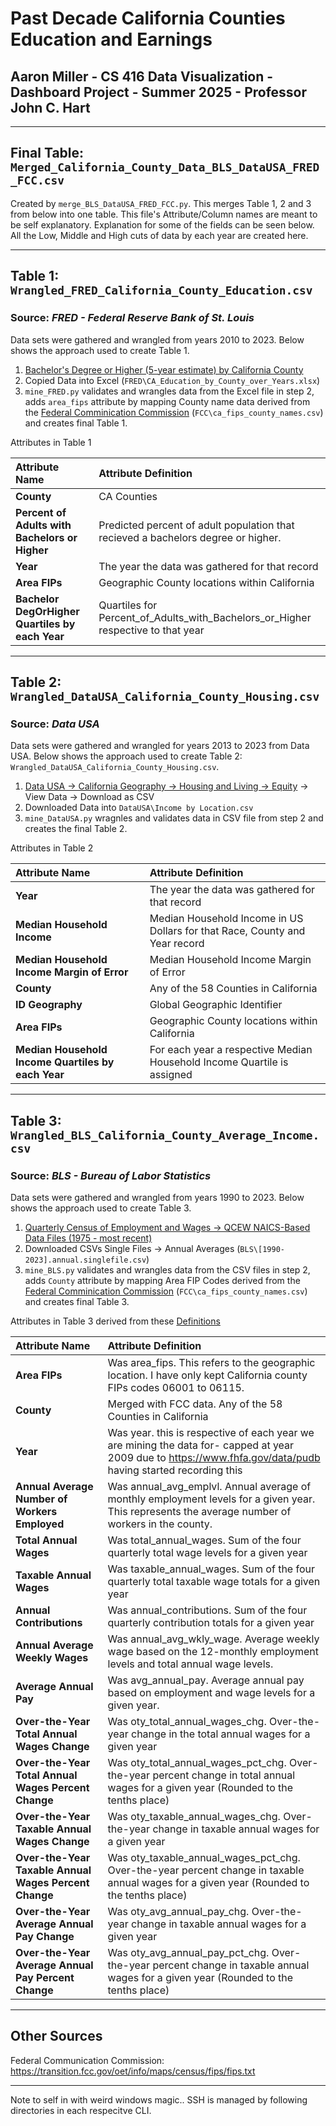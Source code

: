 # Past Decade California Counties Education and Earnings

## Aaron Miller -  CS 416 Data Visualization - Dashboard Project - Summer 2025 - Professor John C. Hart

---------------------------------------------------------------------------------------------------------------------

## Final Table: `Merged_California_County_Data_BLS_DataUSA_FRED_FCC.csv`

Created by `merge_BLS_DataUSA_FRED_FCC.py`. This merges Table 1, 2 and 3 from below into one table. This file's Attribute/Column names are meant to be self explanatory. Explanation for some of the fields can be seen below. All the Low, Middle and High cuts of data by each year are created here.

---------------------------------------------------------------------------------------------------------------------

## Table 1: `Wrangled_FRED_California_County_Education.csv`

### Source: *FRED - Federal Reserve Bank of St. Louis*

Data sets were gathered and wrangled from years 2010 to 2023. Below shows the approach used to create Table 1.

1. [Bachelor's Degree or Higher (5-year estimate) by California County](https://fred.stlouisfed.org/release/tables?rid=330&eid=391686)
2. Copied Data into Excel (`FRED\CA_Education_by_County_over_Years.xlsx`)
3. `mine_FRED.py` validates and wrangles data from the Excel file in step 2,
    adds `area_fips` attribute by mapping County name data derived from the
    [Federal Comminication Commission](https://transition.fcc.gov/oet/info/maps/census/fips/fips.txt) (`FCC\ca_fips_county_names.csv`)
    and creates final Table 1.

Attributes in  Table 1

| Attribute Name| Attribute Definition|
| :------- | :----------------- |
|**County**| CA Counties|
|**Percent of Adults with Bachelors or Higher**| Predicted percent of adult population that recieved a bachelors degree or higher.|
|**Year**| The year the data was gathered for that record|
|**Area FIPs**| Geographic County locations within California|
|**Bachelor DegOrHigher Quartiles by each Year**| Quartiles for Percent_of_Adults_with_Bachelors_or_Higher respective to that year|

---------------------------------------------------------------------------------------------------------------------

## Table 2: `Wrangled_DataUSA_California_County_Housing.csv`

### Source: *Data USA*

Data sets were gathered and wrangled for years 2013 to 2023 from Data USA. Below shows the approach used to create Table 2: `Wrangled_DataUSA_California_County_Housing.csv`.

1. [Data USA &rarr; California Geography &rarr; Housing and Living &rarr; Equity](https://datausa.io/profile/geo/california?measureWorkforceGeomap=wage&pums5RacesWorkforce=pums5Race0&yearlyChangeWorkforceGeomap=value#equity) &rarr; View Data &rarr; Download as CSV
2. Downloaded Data into `DataUSA\Income by Location.csv`
3. `mine_DataUSA.py` wragnles and validates data in CSV file from step 2 and creates the final Table 2.

Attributes in  Table 2

| Attribute Name| Attribute Definition|
| :-------| :-----------------|
| **Year**| The year the data was gathered for that record|
|**Median Household Income**| Median Household Income in US Dollars for that Race, County and Year record|
| **Median Household Income Margin of Error**| Median Household Income Margin of Error|
|**County**| Any of the 58 Counties in California|
|**ID Geography**| Global Geographic Identifier|
|**Area FIPs**| Geographic County locations within California|
|**Median Household Income Quartiles by each Year**| For each year a respective Median Household Income Quartile is assigned|

---------------------------------------------------------------------------------------------------------------------

## Table 3: `Wrangled_BLS_California_County_Average_Income.csv`

### Source:  *BLS - Bureau of Labor Statistics*

Data sets were gathered and wrangled from years 1990 to 2023. Below shows the approach used to create Table 3.

1. [Quarterly Census of Employment and Wages &rarr; QCEW NAICS-Based Data Files (1975 - most recent)](https://www.bls.gov/cew/downloadable-data-files.htm)
2. Downloaded CSVs Single Files &rarr; Annual Averages (`BLS\[1990-2023].annual.singlefile.csv`)
3. `mine_BLS.py` validates and wrangles data from the CSV files in step 2,
    adds `County` attribute by mapping Area FIP Codes derived from the
    [Federal Comminication Commission](https://transition.fcc.gov/oet/info/maps/census/fips/fips.txt) (`FCC\ca_fips_county_names.csv`)
    and creates final Table 3.

Attributes in Table 3 derived from these [Definitions](https://www.bls.gov/cew/about-data/downloadable-file-layouts/annual/naics-based-annual-layout.htm)

| Attribute Name| Attribute Definition |
| :-------| :---|
|**Area FIPs**| Was area_fips. This refers to the geographic location. I have only kept California county FIPs codes 06001 to 06115. |
|**County**| Merged with FCC data. Any of the 58 Counties in California|
|**Year**| Was year. this is respective of each year we are mining the data for- capped at year 2009 due to <https://www.fhfa.gov/data/pudb> having started recording this|
|**Annual Average Number of Workers Employed**| Was annual_avg_emplvl. Annual average of monthly employment levels for a given year. This represents the average number of workers in the county.|
|**Total Annual Wages**| Was total_annual_wages. Sum of the four quarterly total wage levels for a given year |
|**Taxable Annual Wages**| Was taxable_annual_wages. Sum of the four quarterly total taxable wage totals for a given year |
|**Annual Contributions**| Was annual_contributions. Sum of the four quarterly contribution totals for a given year |
|**Annual Average Weekly Wages**| Was annual_avg_wkly_wage. Average weekly wage based on the 12-monthly employment levels and total annual wage levels. |
|**Average Annual Pay**| Was avg_annual_pay. Average annual pay based on employment and wage levels for a given year. |
|**Over-the-Year Total Annual Wages Change**| Was oty_total_annual_wages_chg. Over-the-year change in the total annual wages for a given year |
|**Over-the-Year Total Annual Wages Percent Change**| Was oty_total_annual_wages_pct_chg. Over-the-year percent change in total annual wages for a given year (Rounded to the tenths place) |
|**Over-the-Year Taxable Annual Wages Change**| Was oty_taxable_annual_wages_chg. Over-the-year change in taxable annual wages for a given year |
|**Over-the-Year Taxable Annual Wages Percent Change**| Was oty_taxable_annual_wages_pct_chg. Over-the-year percent change in taxable annual wages for a given year (Rounded to the tenths place)|
|**Over-the-Year Average Annual Pay Change**| Was oty_avg_annual_pay_chg. Over-the-year change in taxable annual wages for a given year |
|**Over-the-Year Average Annual Pay Percent Change**| Was oty_avg_annual_pay_pct_chg. Over-the-year percent change in taxable annual wages for a given year (Rounded to the tenths place)|

---------------------------------------------------------------------------------------------------------------------

## Other Sources

Federal Communication Commission: <https://transition.fcc.gov/oet/info/maps/census/fips/fips.txt>

------------------------------------------------------------------------------------------------------------------------

Note to self in with weird windows magic.. SSH is managed by following directories in each respecitve CLI.

